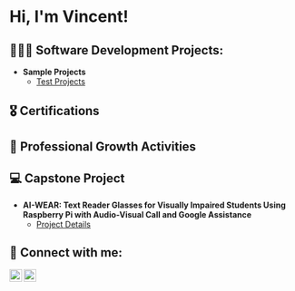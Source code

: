 <h1>Hi, I'm Vincent! </h1>

<h2>👨🏻‍💻 Software Development Projects:</h2>

- <b>Sample Projects</b>
  - [Test Projects](https://github.com/vincentm-tech/devops-automation)


<h2>🎖️ Certifications</h2>

<h2> 📖 Professional Growth Activities</h2>

<h2>💻 Capstone Project</h2>

- <b>AI-WEAR: Text Reader Glasses for Visually Impaired Students Using Raspberry Pi with Audio-Visual Call and Google Assistance</b>
   - [Project Details](https://github.com/vincentm-tech/ai-wear)


<h2> 🤳 Connect with me:</h2>

[<img align="left" alt="vincentm-tech | LinkedIn" width="22px" src="https://cdn.jsdelivr.net/npm/simple-icons@v3/icons/linkedin.svg" />][linkedin]
[<img align="left" alt="vincentm-tech | Instagram" width="22px" src="https://cdn.jsdelivr.net/npm/simple-icons@v3/icons/instagram.svg" />][instagram]

[instagram]: https://www.instagram.com/_vincen.zzo
[linkedin]: https://www.linkedin.com/in/vincent-manlesis/
